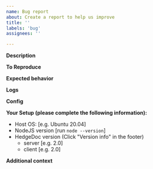 ```yaml
---
name: Bug report
about: Create a report to help us improve
title: ''
labels: 'bug'
assignees: ''

---
```


<!-- If you're requesting an improvement for an existing feature, then please consider filling out an "enhancement request" instead! -->
<!-- If you're requesting a new feature, that isn't part of this project yet, then please consider filling out a "feature request" instead! -->

**Description**
<!-- A clear and concise description of what the bug is. -->

**To Reproduce**
<!-- Steps to reproduce the behavior:
1. Go to '...'
2. Click on '....'
3. Scroll down to '....'
4. See error -->

**Expected behavior**
<!-- A clear and concise description of what you expected to happen. -->

**Logs**
<!-- If applicable, add an excerpt from the server logs where the error is reported. Remember to censor sensitive values. -->

**Config**
<!-- If applicable, copy and paste your config (or ideally only relevant parts of it) here. Remember to censor sensitive values. -->

**Your Setup (please complete the following information):**
 - Host OS: [e.g. Ubuntu 20.04]
 - NodeJS version [run `node --version`]
 - HedgeDoc version (Click "Version info" in the footer)
     - server [e.g. 2.0]
     - client [e.g. 2.0]

**Additional context**
<!-- Add any other context about the problem here. -->
